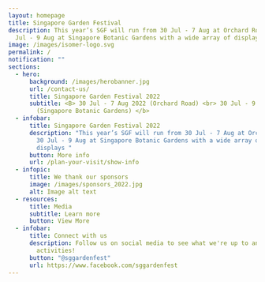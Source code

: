 ```yaml
---
layout: homepage
title: Singapore Garden Festival
description: This year’s SGF will run from 30 Jul - 7 Aug at Orchard Road and 30
  Jul - 9 Aug at Singapore Botanic Gardens with a wide array of displays
image: /images/isomer-logo.svg
permalink: /
notification: ""
sections:
  - hero:
      background: /images/herobanner.jpg
      url: /contact-us/
      title: Singapore Garden Festival 2022
      subtitle: <B> 30 Jul - 7 Aug 2022 (Orchard Road) <br> 30 Jul - 9 Aug 2022
        (Singapore Botanic Gardens) </b>
  - infobar:
      title: Singapore Garden Festival 2022
      description: "This year’s SGF will run from 30 Jul - 7 Aug at Orchard Road and
        30 Jul - 9 Aug at Singapore Botanic Gardens with a wide array of
        displays "
      button: More info
      url: /plan-your-visit/show-info
  - infopic:
      title: We thank our sponsors
      image: /images/sponsors_2022.jpg
      alt: Image alt text
  - resources:
      title: Media
      subtitle: Learn more
      button: View More
  - infobar:
      title: Connect with us
      description: Follow us on social media to see what we're up to and join in our
        activities!
      button: "@sggardenfest"
      url: https://www.facebook.com/sggardenfest
---
```

